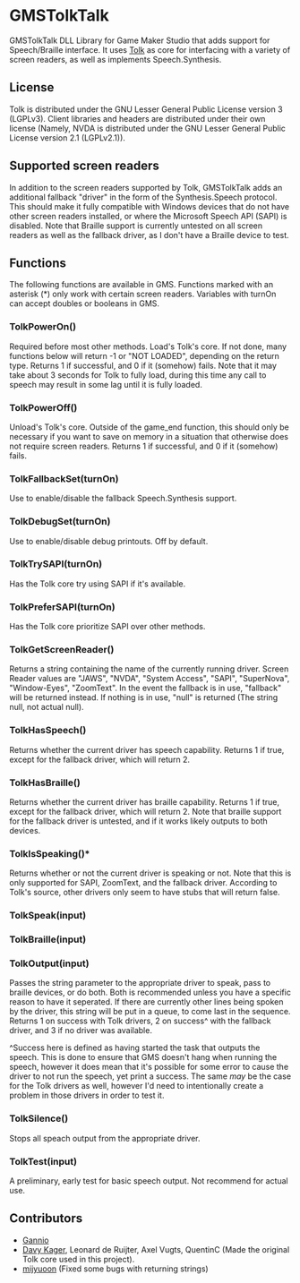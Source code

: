 # GMSTolkTalk
GMSTolkTalk DLL Library for Game Maker Studio that adds support for Speech/Braille interface. It uses [Tolk](https://github.com/ndarilek/tolk) as core for interfacing with a variety of screen readers, as well as implements Speech.Synthesis.

## License

Tolk is distributed under the GNU Lesser General Public License version 3 (LGPLv3).
Client libraries and headers are distributed under their own license (Namely, NVDA is distributed under the GNU Lesser General Public License version 2.1 (LGPLv2.1)).

## Supported screen readers

In addition to the screen readers supported by Tolk, GMSTolkTalk adds an additional fallback "driver" in the form of the Synthesis.Speech protocol. This should make it fully compatible with Windows devices that do not have other screen readers installed, or where the Microsoft Speech API (SAPI) is disabled. Note that Braille support is currently untested on all screen readers as well as the fallback driver, as I don't have a Braille device to test.

## Functions
The following functions are available in GMS. Functions marked with an asterisk (\*) only work with certain screen readers. Variables with turnOn can accept doubles or booleans in GMS.

### TolkPowerOn()
Required before most other methods. Load's Tolk's core. If not done, many functions below will return -1 or "NOT LOADED", depending on the return type. Returns 1 if successful, and 0 if it (somehow) fails. Note that it may take about 3 seconds for Tolk to fully load, during this time any call to speech may result in some lag until it is fully loaded.

### TolkPowerOff()
Unload's Tolk's core. Outside of the game_end function, this should only be necessary if you want to save on memory in a situation that otherwise does not require screen readers. Returns 1 if successful, and 0 if it (somehow) fails.

### TolkFallbackSet(turnOn)
Use to enable/disable the fallback Speech.Synthesis support.

### TolkDebugSet(turnOn)
Use to enable/disable debug printouts. Off by default.

### TolkTrySAPI(turnOn)
Has the Tolk core try using SAPI if it's available. 

### TolkPreferSAPI(turnOn)
Has the Tolk core prioritize SAPI over other methods.

### TolkGetScreenReader()
Returns a string containing the name of the currently running driver.
Screen Reader values are "JAWS", "NVDA", "System Access", "SAPI", "SuperNova", "Window-Eyes", "ZoomText". In the event the fallback is in use, "fallback" will be returned instead. If nothing is in use, "null" is returned (The string null, not actual null).

### TolkHasSpeech()
Returns whether the current driver has speech capability. Returns 1 if true, except for the fallback driver, which will return 2.

### TolkHasBraille()
Returns whether the current driver has braille capability. Returns 1 if true, except for the fallback driver, which will return 2. Note that braille support for the fallback driver is untested, and if it works likely outputs to both devices.

### TolkIsSpeaking()*
Returns whether or not the current driver is speaking or not. Note that this is only supported for SAPI, ZoomText, and the fallback driver. According to Tolk's source, other drivers only seem to have stubs that will return false.

### TolkSpeak(input)
### TolkBraille(input)
### TolkOutput(input)
Passes the string parameter to the appropriate driver to speak, pass to braille devices, or do both. Both is recommended unless you have a specific reason to have it seperated. If there are currently other lines being spoken by the driver, this string will be put in a queue, to come last in the sequence. Returns 1 on success with Tolk drivers, 2 on success^ with the fallback driver, and 3 if no driver was available.

^Success here is defined as having started the task that outputs the speech. This is done to ensure that GMS doesn't hang when running the speech, however it does mean that it's possible for some error to cause the driver to not run the speech, yet print a success. The same *may* be the case for the Tolk drivers as well, however I'd need to intentionally create a problem in those drivers in order to test it.

### TolkSilence()
Stops all speach output from the appropriate driver.

### TolkTest(input)
A preliminary, early test for basic speech output. Not recommend for actual use.

## Contributors

* [Gannio](https://github.com/Gannio)
* [Davy Kager](https://github.com/dkager), Leonard de Ruijter, Axel Vugts, QuentinC (Made the original Tolk core used in this project).
* [mijyuoon](https://github.com/mijyuoon) (Fixed some bugs with returning strings)